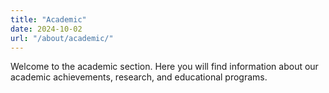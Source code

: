 ```yaml
---
title: "Academic"
date: 2024-10-02
url: "/about/academic/"
---
```


Welcome to the academic section. Here you will find information about our academic achievements, research, and educational programs.
